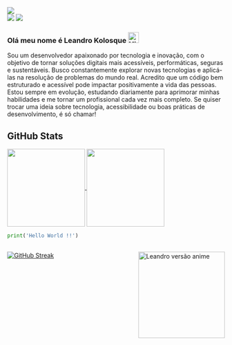 <img src=https://github.com/user-attachments/assets/3a39aaea-a45c-4ea4-8b9c-1b2d305f70f4 />
<div>
  <a href = "mailto:leandro.wingerth@gmail.com"><img src="https://img.shields.io/badge/Gmail-D14836?style=for-the-badge&logo=gmail&logoColor=white" target="_blank"></a>
  <a href="https://www.linkedin.com/in/leandro-kolosque-4484592b8/" target="_blank"><img src="https://img.shields.io/badge/-LinkedIn-%230077B5?style=for-the-badge&logo=linkedin&logoColor=white" target="_blank"></a>  
</div>

### Olá meu nome é Leandro Kolosque <img alt="Hi" height="25" src="https://media.tenor.com/SNL9_xhZl9oAAAAi/waving-hand-joypixels.gif" alt="Hi">
Sou um desenvolvedor apaixonado por tecnologia e inovação, com o objetivo de tornar soluções digitais mais acessíveis, performáticas, seguras e sustentáveis. Busco constantemente explorar novas tecnologias e aplicá-las na resolução de problemas do mundo real. Acredito que um código bem estruturado e acessível pode impactar positivamente a vida das pessoas.
Estou sempre em evolução, estudando diariamente para aprimorar minhas habilidades e me tornar um profissional cada vez mais completo. Se quiser trocar uma ideia sobre tecnologia, acessibilidade ou boas práticas de desenvolvimento, é só chamar!

<h2>GitHub Stats</h2>
<a href="https://github.com/anuraghazra/github-readme-stats">
  <img height=180 align="center" src="https://github-readme-stats.vercel.app/api?username=Leandro-Kolosque&theme=shadow_red&rank_icon=github" />
</a>
<a href="https://github.com/anuraghazra/convoychat">
<img height=180 align="center" src="https://github-readme-stats.vercel.app/api/top-langs?username=Leandro-Kolosque&layout=compact&langs_count=8&card_width=300&theme=shadow_red" />
  <!-- <img height=180 align="center" src="https://github-readme-stats-beta-ten-81.vercel.app/api/top-langs?username=Leandro-Kolosque&layout=compact&langs_count=8&card_width=300&theme=shadow_red" /> -->
</a>

~~~python
print('Hello World !!')
~~~

<h2></h2>
<img align="right" alt="Leandro versão anime" height=200 width=200 src="https://github.com/user-attachments/assets/a5596125-ed14-4a60-9fe4-6c49d2295fe5" />

<a href="https://git.io/streak-stats"><img src="https://github-readme-streak-stats-beta-amber.vercel.app?user=Leandro-Kolosque&dates=444444FA&border=990000FA&background=99000000&ring=990000FA&currStreakNum=990000FA&sideNums=990000FA&currStreakLabel=444444FA&stroke=990000FA&sideLabels=444444FA&excludeDaysLabel=990000FA" alt="GitHub Streak" /></a>
